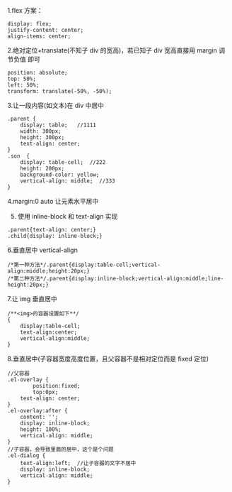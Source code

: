 1.flex 方案：

```
display: flex;
justify-content: center;
align-items: center;
```

2.绝对定位+translate(不知子 div 的宽高)，若已知子 div 宽高直接用 margin 调节负值
即可

```
position: absolute;
top: 50%;
left: 50%;
transform: translate(-50%, -50%);
```

3.让一段内容(如文本)在 div 中居中

```
.parent {
    display: table;   //1111
    width: 300px;
    height: 300px;
    text-align: center;
}
.son  {
    display: table-cell;  //222
    height: 200px;
    background-color: yellow;
    vertical-align: middle;  //333
}
```

4.margin:0 auto 让元素水平居中

5. 使用 inline-block 和 text-align 实现

```
.parent{text-align: center;}
.child{display: inline-block;}
```

6.垂直居中 vertical-align

```
/*第一种方法*/.parent{display:table-cell;vertical-align:middle;height:20px;}
/*第二种方法*/.parent{display:inline-block;vertical-align:middle;line-height:20px;}
```

7.让 img 垂直居中

```
/**<img>的容器设置如下**/
{
    display:table-cell;
    text-align:center;
    vertical-align:middle;
}
```

8.垂直居中(子容器宽度高度位置，且父容器不是相对定位而是 fixed 定位)

```
//父容器
.el-overlay {
        position:fixed;
        top:0px;
    text-align: center;
}
.el-overlay:after {
    content: '';
    display: inline-block;
    height: 100%;
    vertical-align: middle;
}
//子容器，会导致里面的居中，这个是个问题
.el-dialog {
    text-align:left;  //让子容器的文字不居中
    display: inline-block;
    vertical-align: middle;
}
```
